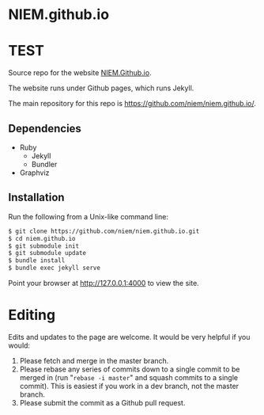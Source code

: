 # NIEM.github.io

# TEST

Source repo for the website [NIEM.Github.io](http://niem.github.io/).

The website runs under Github pages, which runs Jekyll.

The main repository for this repo is https://github.com/niem/niem.github.io/.

## Dependencies

* Ruby
  * Jekyll
  * Bundler
* Graphviz

## Installation

Run the following from a Unix-like command line:

```bash
$ git clone https://github.com/niem/niem.github.io.git
$ cd niem.github.io
$ git submodule init
$ git submodule update
$ bundle install
$ bundle exec jekyll serve
```

Point your browser at http://127.0.0.1:4000 to view the site.

# Editing

Edits and updates to the page are welcome. It would be very helpful if you
would:

1. Please fetch and merge in the master branch.
1. Please rebase any series of commits down to a single commit to be merged in
   (run "`rebase -i master`" and squash commits to a single commit). This is
   easiest if you work in a dev branch, not the master branch.
1. Please submit the commit as a Github pull request.
